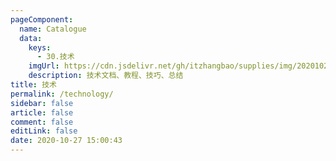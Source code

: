 ```yaml
---
pageComponent: 
  name: Catalogue
  data: 
    keys: 
      - 30.技术
    imgUrl: https://cdn.jsdelivr.net/gh/itzhangbao/supplies/img/20201023151356.png
    description: 技术文档、教程、技巧、总结
title: 技术
permalink: /technology/
sidebar: false
article: false
comment: false
editLink: false
date: 2020-10-27 15:00:43
---
```

